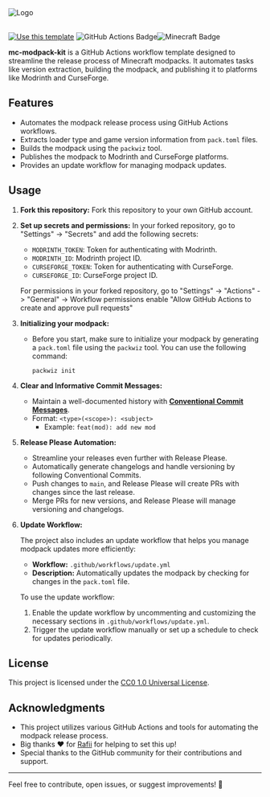 <picture>
  <source media="(prefers-color-scheme: dark)" srcset="https://github.com/jh-devv/mc-modpack-kit/assets/122896463/003f8682-7e4f-4797-bdc8-2610a5d505de">
   <source media="(prefers-color-scheme: light)" srcset="https://github.com/jh-devv/mc-modpack-kit/assets/122896463/55e900a0-6de4-49e7-a9b0-2a8c764c9a4a">
  <img alt="Logo">
</picture>
<br></br>

[![Use this template](https://img.shields.io/badge/use%20this-template-blue?logo=github&style=for-the-badge)](https://github.com/badges/shields/generate)
![GitHub Actions Badge](https://img.shields.io/badge/GitHub%20Actions-2088FF?logo=githubactions&logoColor=fff&style=for-the-badge)![Minecraft Badge](https://img.shields.io/badge/Minecraft-62B47A?logo=minecraft&logoColor=fff&style=for-the-badge)

**mc-modpack-kit** is a GitHub Actions workflow template designed to streamline the release process of Minecraft modpacks. It automates tasks like version extraction, building the modpack, and publishing it to platforms like Modrinth and CurseForge.

## Features

- Automates the modpack release process using GitHub Actions workflows.
- Extracts loader type and game version information from `pack.toml` files.
- Builds the modpack using the `packwiz` tool.
- Publishes the modpack to Modrinth and CurseForge platforms.
- Provides an update workflow for managing modpack updates.

## Usage

1. **Fork this repository:** Fork this repository to your own GitHub account.

2. **Set up secrets and permissions:**
     In your forked repository, go to "Settings" -> "Secrets" and add the following secrets:

   - `MODRINTH_TOKEN`: Token for authenticating with Modrinth.
   - `MODRINTH_ID`: Modrinth project ID.
   - `CURSEFORGE_TOKEN`: Token for authenticating with CurseForge.
   - `CURSEFORGE_ID`: CurseForge project ID.
  
    For permissions in your forked repository, go to "Settings" -> "Actions" -> "General" -> Workflow permissions
    enable "Allow GitHub Actions to create and approve pull requests"

3. **Initializing your modpack:**

   - Before you start, make sure to initialize your modpack by generating a `pack.toml` file using the `packwiz` tool. You can use the following command:
     ```
     packwiz init
     ```

4. **Clear and Informative Commit Messages:**
   - Maintain a well-documented history with [**Conventional Commit Messages**](https://www.conventionalcommits.org/en/v1.0.0/).
   - Format: `<type>(<scope>): <subject>`
     - Example: `feat(mod): add new mod`

5. **Release Please Automation:**
   - Streamline your releases even further with Release Please.
   - Automatically generate changelogs and handle versioning by following Conventional Commits.
   - Push changes to `main`, and Release Please will create PRs with changes since the last release.
   - Merge PRs for new versions, and Release Please will manage versioning and changelogs.

6. **Update Workflow:**

   The project also includes an update workflow that helps you manage modpack updates more efficiently:

   - **Workflow:** `.github/workflows/update.yml`
   - **Description:** Automatically updates the modpack by checking for changes in the `pack.toml` file.

   To use the update workflow:

   1. Enable the update workflow by uncommenting and customizing the necessary sections in `.github/workflows/update.yml`.
   2. Trigger the update workflow manually or set up a schedule to check for updates periodically.

## License

This project is licensed under the [CC0 1.0 Universal License](LICENSE).

## Acknowledgments

- This project utilizes various GitHub Actions and tools for automating the modpack release process.
- Big thanks ❤️ for [Rafii](https://github.com/Rafii2198) for helping to set this up!
- Special thanks to the GitHub community for their contributions and support.

---

<!---For detailed usage instructions and customization options, please refer to the [documentation](https://github.com/yourusername/mc-modpack-kit/wiki).-->

Feel free to contribute, open issues, or suggest improvements! 🚀
